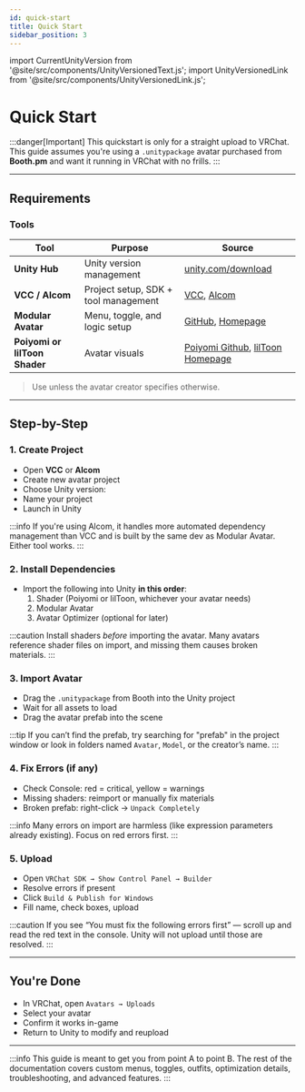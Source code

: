 ```yaml
---
id: quick-start
title: Quick Start
sidebar_position: 3
---
```

import CurrentUnityVersion from '@site/src/components/UnityVersionedText.js';
import UnityVersionedLink from '@site/src/components/UnityVersionedLink.js';

# Quick Start

:::danger[Important]
This quickstart is only for a straight upload to VRChat.\
This guide assumes you're using a `.unitypackage` avatar purchased from **Booth.pm** and want it running in VRChat with no frills.
:::


---

## Requirements

### Tools

| Tool            | Purpose                              | Source                                      |
|-----------------|--------------------------------------|---------------------------------------------|
| **Unity Hub**   | Unity version management             | [unity.com/download](https://unity.com/download) |
| **VCC / Alcom** | Project setup, SDK + tool management | [VCC](https://vrchat.com/home/download), [Alcom](https://github.com/bdunderscore/alcom) |
| **Modular Avatar** | Menu, toggle, and logic setup     | [GitHub](https://github.com/bdunderscore/modular-avatar), [Homepage](https://modular-avatar.nadena.dev/) |
| **Poiyomi or lilToon Shader** | Avatar visuals               | [Poiyomi Github](https://poiyomi.github.io/vpm/), [lilToon Homepage](https://lilxyzw.github.io/lilToon/)     |

> Use <UnityVersionedLink versionKey="patch" url="https://unity.com/releases/editor/whats-new/<VERSION>"><CurrentUnityVersion/></UnityVersionedLink> unless the avatar creator specifies otherwise.


---

## Step-by-Step

### 1. Create Project

- Open **VCC** or **Alcom**
- Create new avatar project
- Choose Unity version: <CurrentUnityVersion/>
- Name your project
- Launch in Unity

:::info
If you're using Alcom, it handles more automated dependency management than VCC and is built by the same dev as Modular Avatar. Either tool works.
:::

### 2. Install Dependencies

- Import the following into Unity **in this order**:
  1. Shader (Poiyomi or lilToon, whichever your avatar needs)
  2. Modular Avatar
  3. Avatar Optimizer (optional for later)

:::caution
Install shaders *before* importing the avatar. Many avatars reference shader files on import, and missing them causes broken materials.
:::

### 3. Import Avatar

- Drag the `.unitypackage` from Booth into the Unity project
- Wait for all assets to load  
- Drag the avatar prefab into the scene

:::tip
If you can’t find the prefab, try searching for "prefab" in the project window or look in folders named `Avatar`, `Model`, or the creator’s name.
:::

### 4. Fix Errors (if any)

- Check Console: red = critical, yellow = warnings  
- Missing shaders: reimport or manually fix materials  
- Broken prefab: right-click → `Unpack Completely`

:::info
Many errors on import are harmless (like expression parameters already existing). Focus on red errors first.
:::

### 5. Upload

- Open `VRChat SDK → Show Control Panel → Builder`  
- Resolve errors if present  
- Click `Build & Publish for Windows`  
- Fill name, check boxes, upload

:::caution
If you see “You must fix the following errors first” — scroll up and read the red text in the console. Unity will not upload until those are resolved.
:::

---

## You're Done

- In VRChat, open `Avatars → Uploads`  
- Select your avatar  
- Confirm it works in-game  
- Return to Unity to modify and reupload

---

:::info
This guide is meant to get you from point A to point B. The rest of the documentation covers custom menus, toggles, outfits, optimization details, troubleshooting, and advanced features.
:::
